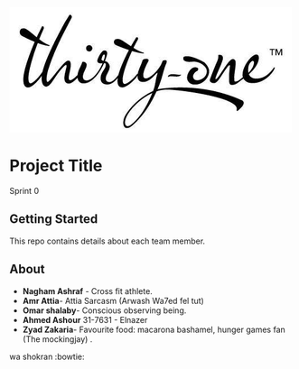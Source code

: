 ![](logo.jpg)
# Project Title

Sprint 0

## Getting Started

This repo contains details about each team member.



## About
* **Nagham Ashraf** - Cross fit athlete.
* **Amr Attia**- Attia Sarcasm (Arwash Wa7ed fel tut)
* **Omar shalaby**- Conscious observing being.
* **Ahmed Ashour** 31-7631 - Elnazer
* **Zyad Zakaria**- Favourite food: macarona bashamel, hunger games fan (The mockingjay) .

wa shokran :bowtie:
